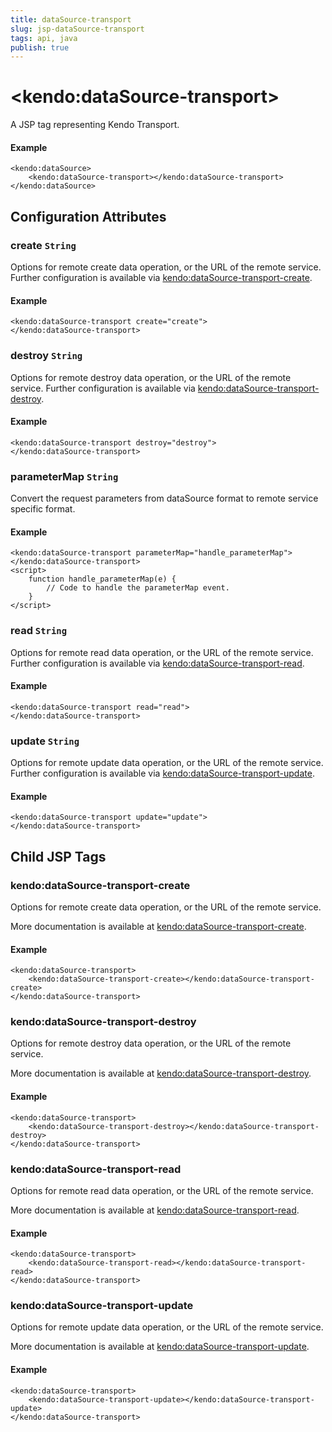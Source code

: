```yaml
---
title: dataSource-transport
slug: jsp-dataSource-transport
tags: api, java
publish: true
---
```


# \<kendo:dataSource-transport\>
A JSP tag representing Kendo Transport.

#### Example
    <kendo:dataSource>
        <kendo:dataSource-transport></kendo:dataSource-transport>
    </kendo:dataSource>


## Configuration Attributes


### create `String`

Options for remote create data operation, or the URL of the remote service. Further configuration is available via [kendo:dataSource-transport-create](#kendo-dataSource-transport-create). 

#### Example
    <kendo:dataSource-transport create="create">
    </kendo:dataSource-transport>



### destroy `String`

Options for remote destroy data operation, or the URL of the remote service. Further configuration is available via [kendo:dataSource-transport-destroy](#kendo-dataSource-transport-destroy). 

#### Example
    <kendo:dataSource-transport destroy="destroy">
    </kendo:dataSource-transport>



### parameterMap `String`

Convert the request parameters from dataSource format to remote service specific format.

#### Example
    <kendo:dataSource-transport parameterMap="handle_parameterMap">
    </kendo:dataSource-transport>
    <script>
        function handle_parameterMap(e) {
            // Code to handle the parameterMap event.
        }
    </script>



### read `String`

Options for remote read data operation, or the URL of the remote service. Further configuration is available via [kendo:dataSource-transport-read](#kendo-dataSource-transport-read). 

#### Example
    <kendo:dataSource-transport read="read">
    </kendo:dataSource-transport>



### update `String`

Options for remote update data operation, or the URL of the remote service. Further configuration is available via [kendo:dataSource-transport-update](#kendo-dataSource-transport-update). 

#### Example
    <kendo:dataSource-transport update="update">
    </kendo:dataSource-transport>



## Child JSP Tags

### kendo:dataSource-transport-create

Options for remote create data operation, or the URL of the remote service.

More documentation is available at [kendo:dataSource-transport-create](/api/wrappers/jsp/datasource/transport-create).

#### Example

    <kendo:dataSource-transport>
        <kendo:dataSource-transport-create></kendo:dataSource-transport-create>
    </kendo:dataSource-transport>
 
### kendo:dataSource-transport-destroy

Options for remote destroy data operation, or the URL of the remote service.

More documentation is available at [kendo:dataSource-transport-destroy](/api/wrappers/jsp/datasource/transport-destroy).

#### Example

    <kendo:dataSource-transport>
        <kendo:dataSource-transport-destroy></kendo:dataSource-transport-destroy>
    </kendo:dataSource-transport>
 
### kendo:dataSource-transport-read

Options for remote read data operation, or the URL of the remote service.

More documentation is available at [kendo:dataSource-transport-read](/api/wrappers/jsp/datasource/transport-read).

#### Example

    <kendo:dataSource-transport>
        <kendo:dataSource-transport-read></kendo:dataSource-transport-read>
    </kendo:dataSource-transport>
 
### kendo:dataSource-transport-update

Options for remote update data operation, or the URL of the remote service.

More documentation is available at [kendo:dataSource-transport-update](/api/wrappers/jsp/datasource/transport-update).

#### Example

    <kendo:dataSource-transport>
        <kendo:dataSource-transport-update></kendo:dataSource-transport-update>
    </kendo:dataSource-transport>
  
